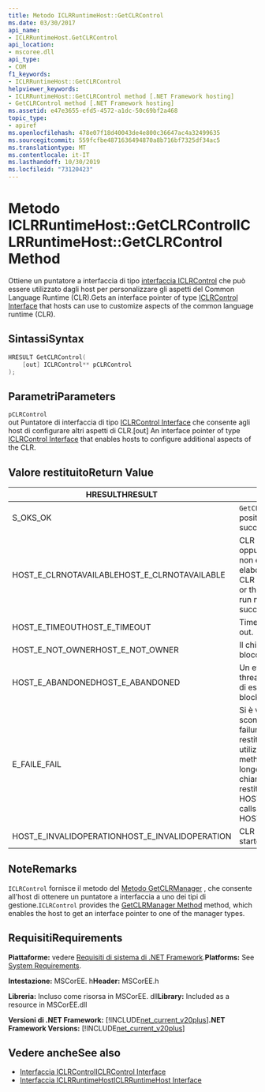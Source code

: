```yaml
---
title: Metodo ICLRRuntimeHost::GetCLRControl
ms.date: 03/30/2017
api_name:
- ICLRRuntimeHost.GetCLRControl
api_location:
- mscoree.dll
api_type:
- COM
f1_keywords:
- ICLRRuntimeHost::GetCLRControl
helpviewer_keywords:
- ICLRRuntimeHost::GetCLRControl method [.NET Framework hosting]
- GetCLRControl method [.NET Framework hosting]
ms.assetid: e47e3655-efd5-4572-a1dc-50c69bf2a468
topic_type:
- apiref
ms.openlocfilehash: 478e07f18d40043de4e800c36647ac4a32499635
ms.sourcegitcommit: 559fcfbe4871636494870a8b716bf7325df34ac5
ms.translationtype: MT
ms.contentlocale: it-IT
ms.lasthandoff: 10/30/2019
ms.locfileid: "73120423"
---
```

# <a name="iclrruntimehostgetclrcontrol-method"></a><span data-ttu-id="b8447-102">Metodo ICLRRuntimeHost::GetCLRControl</span><span class="sxs-lookup"><span data-stu-id="b8447-102">ICLRRuntimeHost::GetCLRControl Method</span></span>
<span data-ttu-id="b8447-103">Ottiene un puntatore a interfaccia di tipo [interfaccia ICLRControl](../../../../docs/framework/unmanaged-api/hosting/iclrcontrol-interface.md) che può essere utilizzato dagli host per personalizzare gli aspetti del Common Language Runtime (CLR).</span><span class="sxs-lookup"><span data-stu-id="b8447-103">Gets an interface pointer of type [ICLRControl Interface](../../../../docs/framework/unmanaged-api/hosting/iclrcontrol-interface.md) that hosts can use to customize aspects of the common language runtime (CLR).</span></span>  
  
## <a name="syntax"></a><span data-ttu-id="b8447-104">Sintassi</span><span class="sxs-lookup"><span data-stu-id="b8447-104">Syntax</span></span>  
  
```cpp  
HRESULT GetCLRControl(  
    [out] ICLRControl** pCLRControl  
);  
```  
  
## <a name="parameters"></a><span data-ttu-id="b8447-105">Parametri</span><span class="sxs-lookup"><span data-stu-id="b8447-105">Parameters</span></span>  
 `pCLRControl`  
 <span data-ttu-id="b8447-106">out Puntatore di interfaccia di tipo [ICLRControl Interface](../../../../docs/framework/unmanaged-api/hosting/iclrcontrol-interface.md) che consente agli host di configurare altri aspetti di CLR.</span><span class="sxs-lookup"><span data-stu-id="b8447-106">[out] An interface pointer of type [ICLRControl Interface](../../../../docs/framework/unmanaged-api/hosting/iclrcontrol-interface.md) that enables hosts to configure additional aspects of the CLR.</span></span>  
  
## <a name="return-value"></a><span data-ttu-id="b8447-107">Valore restituito</span><span class="sxs-lookup"><span data-stu-id="b8447-107">Return Value</span></span>  
  
|<span data-ttu-id="b8447-108">HRESULT</span><span class="sxs-lookup"><span data-stu-id="b8447-108">HRESULT</span></span>|<span data-ttu-id="b8447-109">Descrizione</span><span class="sxs-lookup"><span data-stu-id="b8447-109">Description</span></span>|  
|-------------|-----------------|  
|<span data-ttu-id="b8447-110">S_OK</span><span class="sxs-lookup"><span data-stu-id="b8447-110">S_OK</span></span>|<span data-ttu-id="b8447-111">`GetCLRControl` ha restituito un esito positivo.</span><span class="sxs-lookup"><span data-stu-id="b8447-111">`GetCLRControl` returned successfully.</span></span>|  
|<span data-ttu-id="b8447-112">HOST_E_CLRNOTAVAILABLE</span><span class="sxs-lookup"><span data-stu-id="b8447-112">HOST_E_CLRNOTAVAILABLE</span></span>|<span data-ttu-id="b8447-113">CLR non è stato caricato in un processo oppure CLR si trova in uno stato in cui non è possibile eseguire codice gestito o elaborare la chiamata correttamente.</span><span class="sxs-lookup"><span data-stu-id="b8447-113">The CLR has not been loaded into a process, or the CLR is in a state in which it cannot run managed code or process the call successfully.</span></span>|  
|<span data-ttu-id="b8447-114">HOST_E_TIMEOUT</span><span class="sxs-lookup"><span data-stu-id="b8447-114">HOST_E_TIMEOUT</span></span>|<span data-ttu-id="b8447-115">Timeout della chiamata.</span><span class="sxs-lookup"><span data-stu-id="b8447-115">The call timed out.</span></span>|  
|<span data-ttu-id="b8447-116">HOST_E_NOT_OWNER</span><span class="sxs-lookup"><span data-stu-id="b8447-116">HOST_E_NOT_OWNER</span></span>|<span data-ttu-id="b8447-117">Il chiamante non è il proprietario del blocco.</span><span class="sxs-lookup"><span data-stu-id="b8447-117">The caller does not own the lock.</span></span>|  
|<span data-ttu-id="b8447-118">HOST_E_ABANDONED</span><span class="sxs-lookup"><span data-stu-id="b8447-118">HOST_E_ABANDONED</span></span>|<span data-ttu-id="b8447-119">Un evento è stato annullato mentre un thread bloccato o Fiber era in attesa su di esso.</span><span class="sxs-lookup"><span data-stu-id="b8447-119">An event was canceled while a blocked thread or fiber was waiting on it.</span></span>|  
|<span data-ttu-id="b8447-120">E_FAIL</span><span class="sxs-lookup"><span data-stu-id="b8447-120">E_FAIL</span></span>|<span data-ttu-id="b8447-121">Si è verificato un errore irreversibile sconosciuto.</span><span class="sxs-lookup"><span data-stu-id="b8447-121">An unknown catastrophic failure occurred.</span></span> <span data-ttu-id="b8447-122">Se un metodo restituisce E_FAIL, CLR non è più utilizzabile all'interno del processo.</span><span class="sxs-lookup"><span data-stu-id="b8447-122">If a method returns E_FAIL, the CLR is no longer usable within the process.</span></span> <span data-ttu-id="b8447-123">Le chiamate successive ai metodi di hosting restituiscono HOST_E_CLRNOTAVAILABLE.</span><span class="sxs-lookup"><span data-stu-id="b8447-123">Subsequent calls to hosting methods return HOST_E_CLRNOTAVAILABLE.</span></span>|  
|<span data-ttu-id="b8447-124">HOST_E_INVALIDOPERATION</span><span class="sxs-lookup"><span data-stu-id="b8447-124">HOST_E_INVALIDOPERATION</span></span>|<span data-ttu-id="b8447-125">CLR già avviato.</span><span class="sxs-lookup"><span data-stu-id="b8447-125">The CLR has already started.</span></span>|  
  
## <a name="remarks"></a><span data-ttu-id="b8447-126">Note</span><span class="sxs-lookup"><span data-stu-id="b8447-126">Remarks</span></span>  
 <span data-ttu-id="b8447-127">`ICLRControl` fornisce il metodo del [Metodo GetCLRManager](../../../../docs/framework/unmanaged-api/hosting/iclrcontrol-getclrmanager-method.md) , che consente all'host di ottenere un puntatore a interfaccia a uno dei tipi di gestione.</span><span class="sxs-lookup"><span data-stu-id="b8447-127">`ICLRControl` provides the [GetCLRManager Method](../../../../docs/framework/unmanaged-api/hosting/iclrcontrol-getclrmanager-method.md) method, which enables the host to get an interface pointer to one of the manager types.</span></span>  
  
## <a name="requirements"></a><span data-ttu-id="b8447-128">Requisiti</span><span class="sxs-lookup"><span data-stu-id="b8447-128">Requirements</span></span>  
 <span data-ttu-id="b8447-129">**Piattaforme:** vedere [Requisiti di sistema di .NET Framework](../../../../docs/framework/get-started/system-requirements.md).</span><span class="sxs-lookup"><span data-stu-id="b8447-129">**Platforms:** See [System Requirements](../../../../docs/framework/get-started/system-requirements.md).</span></span>  
  
 <span data-ttu-id="b8447-130">**Intestazione:** MSCorEE. h</span><span class="sxs-lookup"><span data-stu-id="b8447-130">**Header:** MSCorEE.h</span></span>  
  
 <span data-ttu-id="b8447-131">**Libreria:** Incluso come risorsa in MSCorEE. dll</span><span class="sxs-lookup"><span data-stu-id="b8447-131">**Library:** Included as a resource in MSCorEE.dll</span></span>  
  
 <span data-ttu-id="b8447-132">**Versioni di .NET Framework:** [!INCLUDE[net_current_v20plus](../../../../includes/net-current-v20plus-md.md)]</span><span class="sxs-lookup"><span data-stu-id="b8447-132">**.NET Framework Versions:** [!INCLUDE[net_current_v20plus](../../../../includes/net-current-v20plus-md.md)]</span></span>  
  
## <a name="see-also"></a><span data-ttu-id="b8447-133">Vedere anche</span><span class="sxs-lookup"><span data-stu-id="b8447-133">See also</span></span>

- [<span data-ttu-id="b8447-134">Interfaccia ICLRControl</span><span class="sxs-lookup"><span data-stu-id="b8447-134">ICLRControl Interface</span></span>](../../../../docs/framework/unmanaged-api/hosting/iclrcontrol-interface.md)
- [<span data-ttu-id="b8447-135">Interfaccia ICLRRuntimeHost</span><span class="sxs-lookup"><span data-stu-id="b8447-135">ICLRRuntimeHost Interface</span></span>](../../../../docs/framework/unmanaged-api/hosting/iclrruntimehost-interface.md)
